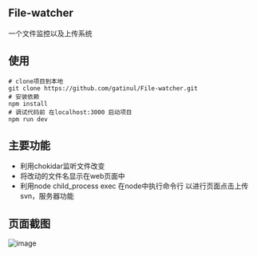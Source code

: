 ## File-watcher
一个文件监控以及上传系统
## 使用

```
# clone项目到本地
git clone https://github.com/gatinul/File-watcher.git
# 安装依赖
npm install 
# 调试代码前 在localhost:3000 启动项目
npm run dev
```
## 主要功能
- 利用chokidar监听文件改变
- 将改动的文件名显示在web页面中
- 利用node child_process exec 在node中执行命令行 以进行页面点击上传svn，服务器功能

## 页面截图

![image](https://github.com/gatinul/File-watcher/views/screen.png)
